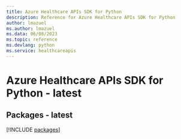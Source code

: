 ```yaml
---
title: Azure Healthcare APIs SDK for Python
description: Reference for Azure Healthcare APIs SDK for Python
author: lmazuel
ms.author: lmazuel
ms.data: 06/08/2023
ms.topic: reference
ms.devlang: python
ms.service: healthcareapis
---
```

# Azure Healthcare APIs SDK for Python - latest
## Packages - latest
[!INCLUDE [packages](healthcare-apis-index.md)]
